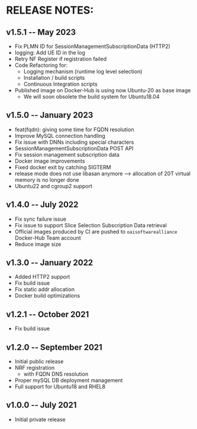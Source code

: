 # RELEASE NOTES: #

## v1.5.1 -- May 2023 ##

* Fix PLMN ID for SessionManagementSubscriptionData (HTTP2)
* logging: Add UE ID in the log
* Retry NF Register if registration failed
* Code Refactoring for:
  * Logging mechanism (runtime log level selection)
  * Installation / build scripts
  * Continuous Integration scripts
* Published image on Docker-Hub is using now Ubuntu-20 as base image
  * We will soon obsolete the build system for Ubuntu18.04

## v1.5.0 -- January 2023 ##

* feat(fqdn): giving some time for FQDN resolution
* Improve MySQL connection handling
* Fix issue with DNNs including special characters
* SessionManagementSubscriptionData POST API
* Fix session management subscription data
* Docker image improvements
* Fixed docker exit by catching SIGTERM
* release mode does not use libasan anymore --> allocation of 20T virtual memory is no longer done
* Ubuntu22 and cgroup2 support

## v1.4.0 -- July 2022 ##

* Fix sync failure issue
* Fix issue to support Slice Selection Subscription Data retrieval
* Official images produced by CI are pushed to `oaisoftwarealliance` Docker-Hub Team account
* Reduce image size

## v1.3.0 -- January 2022 ##

* Added HTTP2 support
* Fix build issue
* Fix static addr allocation
* Docker build optimizations

## v1.2.1 -- October 2021 ##

* Fix build issue

## v1.2.0 -- September 2021 ##

* Initial public release
* NRF registration
  - with FQDN DNS resolution
* Proper mySQL DB deployment management
* Full support for Ubuntu18 and RHEL8

## v1.0.0 -- July 2021 ##

* Initial private release

